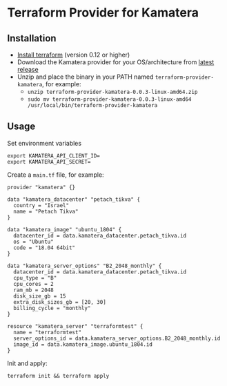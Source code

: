 # Terraform Provider for Kamatera

## Installation

* [Install terraform](https://www.terraform.io/docs/index.html) (version 0.12 or higher)
* Download the Kamatera provider for your OS/architecture from [latest release](https://github.com/Kamatera/terraform-provider-kamatera/releases)
* Unzip and place the binary in your PATH named `terraform-provider-kamatera`, for example:
  * `unzip terraform-provider-kamatera-0.0.3-linux-amd64.zip`
  * `sudo mv terraform-provider-kamatera-0.0.3-linux-amd64 /usr/local/bin/terraform-provider-kamatera`

## Usage

Set environment variables

```
export KAMATERA_API_CLIENT_ID=
export KAMATERA_API_SECRET=
```

Create a `main.tf` file, for example:

```
provider "kamatera" {}

data "kamatera_datacenter" "petach_tikva" {
  country = "Israel"
  name = "Petach Tikva"
}

data "kamatera_image" "ubuntu_1804" {
  datacenter_id = data.kamatera_datacenter.petach_tikva.id
  os = "Ubuntu"
  code = "18.04 64bit"
}

data "kamatera_server_options" "B2_2048_monthly" {
  datacenter_id = data.kamatera_datacenter.petach_tikva.id
  cpu_type = "B"
  cpu_cores = 2
  ram_mb = 2048
  disk_size_gb = 15
  extra_disk_sizes_gb = [20, 30]
  billing_cycle = "monthly"
}

resource "kamatera_server" "terraformtest" {
  name = "terraformtest"
  server_options_id = data.kamatera_server_options.B2_2048_monthly.id
  image_id = data.kamatera_image.ubuntu_1804.id
}
```

Init and apply:

```
terraform init && terraform apply
```
